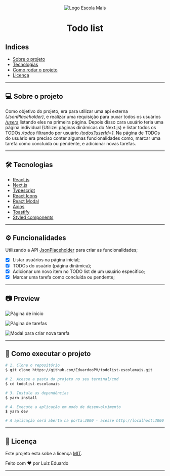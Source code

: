 <p align="center">
  <img alt="Logo Escola Mais" src="https://escolamais.com/wp-content/uploads/2021/08/logo.png">
</p>

<h1 align="center">
  Todo list
</h1>

## Indices

<!--ts-->
   * [Sobre o projeto](#sobre-o-projeto)
   * [Tecnologias](#tecnologias)
   * [Como rodar o projeto](#como-executar-o-projeto)
   * [Licença](#licença)
<!--te-->

---

## 💻 Sobre o projeto

Como objetivo do projeto, era para utilizar uma api externa *(JsonPlaceholder)*, e realizar uma requisição para puxar todos os usuários *[/users](https://jsonplaceholder.typicode.com/users)* listando eles na primeira página. 
Depois disso cara usuário teria uma página individual (Utilizei páginas dinâmicas do Next.js) e listar todos os TODOs *[/todos](https://jsonplaceholder.typicode.com/todos)* filtrando por usuário *[/todos?userId=1](https://jsonplaceholder.typicode.com/todos?userId=1)*.
Na página de TODOs do usuário era preciso conter algumas funcionalidades como, marcar uma tarefa como concluida ou pendente, e adicionar novas tarefas. 

---
## 🛠 Tecnologias

- [React.js](https://pt-br.reactjs.org/)
- [Next.js](https://nextjs.org/)
- [Typescript](https://www.typescriptlang.org/)
- [React Icons](https://react-icons.github.io/react-icons/)
- [React Modal](https://www.npmjs.com/package/react-modal)
- [Axios](https://axios-http.com/ptbr/docs/intro)
- [Toastify](https://fkhadra.github.io/react-toastify/)
- [Styled components](https://www.styled-components.com/)

---

## ⚙️ Funcionalidades

Utilizando a API [JsonPlaceholder](https://jsonplaceholder.typicode.com) para criar as funcionalidades;

- [x] Listar usuários na página inícial;
- [x] TODOs do usuário (página dinâmica);
- [x] Adicionar um novo item no TODO list de um usuário específico;
- [x] Marcar uma tarefa como concluída ou pendente;

---

## 📷 Preview

![Página de inicio](https://user-images.githubusercontent.com/69824782/171318731-ecdf8a70-e5fd-4f74-9c78-c75441c91236.png)

![Página de tarefas](https://user-images.githubusercontent.com/69824782/171319154-e425ba47-cfef-4a0e-bc2d-14ff0a0a24a5.png)

![Modal para criar nova tarefa](https://user-images.githubusercontent.com/69824782/171319206-3cacb58f-f659-4046-bf35-e8ba63b2cebb.png)

---

## 🚀 Como executar o projeto

```bash
# 1. Clone o repositório
$ git clone https://github.com/EduardooPV/todolist-escolamais.git

# 2. Acesse a pasta do projeto no seu terminal/cmd
$ cd todolist-escolamais

# 3. Instale as dependências
$ yarn install

# 4. Execute a aplicação em modo de desenvolvimento
$ yarn dev

# A aplicação será aberta na porta:3000 - acesse http://localhost:3000
```

---

## 📝 Licença

Este projeto esta sobe a licença [MIT](./LICENSE).

Feito com ❤️ por Luiz Eduardo

---